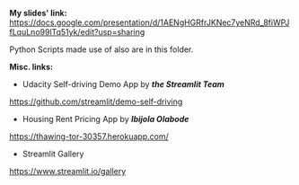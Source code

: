 **My slides' link:**
https://docs.google.com/presentation/d/1AENgHGRfrJKNec7yeNRd_8fiWPJfLquLno99lTq51yk/edit?usp=sharing

Python Scripts made use of also are in  this folder.

**Misc. links:**

- Udacity Self-driving Demo App by ***the Streamlit Team***

https://github.com/streamlit/demo-self-driving

- Housing Rent Pricing App by ***Ibijola Olabode***

https://thawing-tor-30357.herokuapp.com/

- Streamlit Gallery

https://www.streamlit.io/gallery
